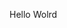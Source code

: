 Hello Wolrd





































































































































































































































































































































































































































































































































































































































































































































































































































































































































































































































































































































































































































































































































































































































































































































































































































































































































































































































































































































































































































































































































































































































































































































































































































































































































































































































































































































































































































































































































































































































































































































































































































































































































































































































































































































































































































































































































































































































































































































































































































































































































































































































































































































































































































































































































































































































































































































































































































































































































































































































































































































































































































































































































































































































































































































































































































































































































































































































